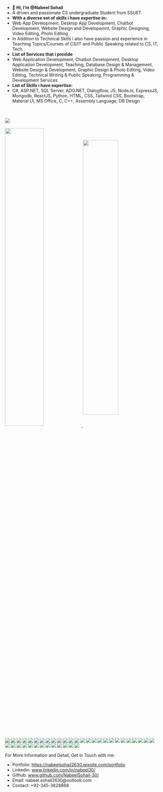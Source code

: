 - 👋 **Hi, I’m @Nabeel Sohail**
- A driven and passionate CS undergraduate Student from SSUET.
- **With a diverse set of skills i have expertise in:**
- Web App Development, Desktop App Development, Chatbot Development, Website Design and Developemnt, Graphic Designing, Video Editing, Photo Editing
- In Addition to Technical Skills i also have passion and experience in Teaching Topics/Courses of CS/IT and Public Speaking related to CS, IT, Tech.
- **List of Services that i provide**
- Web Application Development, Chatbot Development, Desktop Application Development, Teaching, Database Design & Management, Website Design & Development, Graphic Design & Photo Editing, Video Editing, Technical Writing & Public Speaking, Programming & Development Services
- **List of Skills i have expertise:**
- C#, ASP.NET, SQL Server, ADO.NET, Dialogflow, JS, NodeJs, ExpressJS, Mongodb, ReactJS, Python, HTML, CSS, Tailwind CSS, Bootstrap, Material UI, MS Office, C, C++, Assembly Language, DB Design

<p>
  <br>
  <br>
<a href="https://streak-stats.demolab.com/?user=NabeelSohail-30&theme=dark">
  <img align="center" src="https://streak-stats.demolab.com/?user=NabeelSohail-30&theme=dark" />
</a>
  <br>
  <br>
<a href="https://github.com/anuraghazra/github-readme-stats">
  <img align="center" width="50%" src="https://github-readme-stats.vercel.app/api?username=NabeelSohail-30&show_icons=true&theme=dark" />
</a>
<a href="https://github.com/anuraghazra/convoychat">
  <img align="center" width="48%" src="https://github-readme-stats.vercel.app/api/top-langs/?username=NabeelSohail-30&layout=compact&theme=dark" />
</a>
</p>

<p>
  <br>
  <br>
  <img align="left" src="https://img.shields.io/badge/chatGPT-74aa9c?style=for-the-badge&logo=openai&logoColor=white">
  <img align="left" src="https://img.shields.io/badge/google%20assistant-4285F4?style=for-the-badge&logo=google%20assistant&logoColor=white">
  <img align="left" src="https://img.shields.io/badge/Microsoft%20SQL%20Server-CC2927?style=for-the-badge&logo=microsoft%20sql%20server&logoColor=white">
  <img align="left" src="https://img.shields.io/badge/MongoDB-%234ea94b.svg?style=for-the-badge&logo=mongodb&logoColor=white">
  <img align="left" src="https://img.shields.io/badge/c-%2300599C.svg?style=for-the-badge&logo=c&logoColor=white">
  <img align="left" src="https://img.shields.io/badge/c%23-%23239120.svg?style=for-the-badge&logo=c-sharp&logoColor=white">
  <img align="left" src="https://img.shields.io/badge/c++-%2300599C.svg?style=for-the-badge&logo=c%2B%2B&logoColor=white">
  <img align="left" src="https://img.shields.io/badge/css3-%231572B6.svg?style=for-the-badge&logo=css3&logoColor=white">
  <img align="left" src="https://img.shields.io/badge/dart-%230175C2.svg?style=for-the-badge&logo=dart&logoColor=white">
  <img align="left" src="https://img.shields.io/badge/html5-%23E34F26.svg?style=for-the-badge&logo=html5&logoColor=white">
  <img align="left" src="https://img.shields.io/badge/java-%23ED8B00.svg?style=for-the-badge&logo=openjdk&logoColor=white">
  <img align="left" src="https://img.shields.io/badge/javascript-%23323330.svg?style=for-the-badge&logo=javascript&logoColor=%23F7DF1E">
  <img align="left" src="https://img.shields.io/badge/python-3670A0?style=for-the-badge&logo=python&logoColor=ffdd54">
  <img align="left" src="https://img.shields.io/badge/typescript-%23007ACC.svg?style=for-the-badge&logo=typescript&logoColor=white">
  <img align="left" src="https://img.shields.io/badge/Keras-%23D00000.svg?style=for-the-badge&logo=Keras&logoColor=white">
  <img align="left" src="https://img.shields.io/badge/Matplotlib-%23ffffff.svg?style=for-the-badge&logo=Matplotlib&logoColor=black">
  <img align="left" src="https://img.shields.io/badge/numpy-%23013243.svg?style=for-the-badge&logo=numpy&logoColor=white">
  <img align="left" src="https://img.shields.io/badge/pandas-%23150458.svg?style=for-the-badge&logo=pandas&logoColor=white">
  <img align="left" src="https://img.shields.io/badge/PyTorch-%23EE4C2C.svg?style=for-the-badge&logo=PyTorch&logoColor=white">
  <img align="left" src="https://img.shields.io/badge/TensorFlow-%23FF6F00.svg?style=for-the-badge&logo=TensorFlow&logoColor=white">
  <img align="left" src="">
  <img align="left" src="https://img.shields.io/badge/.NET-5C2D91?style=for-the-badge&logo=.net&logoColor=white">
  <img align="left" src="https://img.shields.io/badge/bootstrap-%23563D7C.svg?style=for-the-badge&logo=bootstrap&logoColor=white">
  <img align="left" src="https://img.shields.io/badge/express.js-%23404d59.svg?style=for-the-badge&logo=express&logoColor=%2361DAFB">
  <img align="left" src="https://img.shields.io/badge/Flutter-%2302569B.svg?style=for-the-badge&logo=Flutter&logoColor=white">
  <img align="left" src="https://img.shields.io/badge/NPM-%23CB3837.svg?style=for-the-badge&logo=npm&logoColor=white">
  <img align="left" src="https://img.shields.io/badge/node.js-6DA55F?style=for-the-badge&logo=node.js&logoColor=white">
  <img align="left" src="https://img.shields.io/badge/react-%2320232a.svg?style=for-the-badge&logo=react&logoColor=%2361DAFB">
  <img align="left" src="https://img.shields.io/badge/Socket.io-black?style=for-the-badge&logo=socket.io&badgeColor=010101">
  <img align="left" src="https://img.shields.io/badge/tailwindcss-%2338B2AC.svg?style=for-the-badge&logo=tailwind-css&logoColor=white">
  <img align="left" src="https://img.shields.io/badge/AWS-%23FF9900.svg?style=for-the-badge&logo=amazon-aws&logoColor=white">
  <img align="left" src="https://img.shields.io/badge/azure-%230072C6.svg?style=for-the-badge&logo=microsoftazure&logoColor=white">
  <img align="left" src="https://img.shields.io/badge/firebase-%23039BE5.svg?style=for-the-badge&logo=firebase">
  <img align="left" src="https://img.shields.io/badge/github%20pages-121013?style=for-the-badge&logo=github&logoColor=white">
  <img align="left" src="https://img.shields.io/badge/heroku-%23430098.svg?style=for-the-badge&logo=heroku&logoColor=white">
  <img align="left" src="https://img.shields.io/badge/vercel-%23000000.svg?style=for-the-badge&logo=vercel&logoColor=white">
  <img align="left" src="https://img.shields.io/badge/Android%20Studio-3DDC84.svg?style=for-the-badge&logo=android-studio&logoColor=white">
  <img align="left" src="https://img.shields.io/badge/pycharm-143?style=for-the-badge&logo=pycharm&logoColor=black&color=black&labelColor=green">
  <img align="left" src="https://img.shields.io/badge/Visual%20Studio%20Code-0078d7.svg?style=for-the-badge&logo=visual-studio-code&logoColor=white">
  <img align="left" src="https://img.shields.io/badge/Visual%20Studio-5C2D91.svg?style=for-the-badge&logo=visual-studio&logoColor=white">
</p>

<p>
  <br>
  <br>
  For More Information and Detail, Get in Touch with me:
  <ul>
    <li>Portfolio: <a href="https://nabeelsohail2630.wixsite.com/portfolio">https://nabeelsohail2630.wixsite.com/portfolio</a></li>
    <li>Linkedin: <a href="www.linkedin.com/in/nabeel30/">www.linkedin.com/in/nabeel30/</a></li>
    <li>Github: <a href="www.github.com/NabeelSohail-30/">www.github.com/NabeelSohail-30/</a></li>
    <li>Email: nabeel.sohail2630@outlook.com</li>
    <li>Contact: +92-345-3628868</li>
  </ul>
 </p>

<!---
NabeelSohail-30/NabeelSohail-30 is a ✨ special ✨ repository because its `README.md` (this file) appears on your GitHub profile.
You can click the Preview link to take a look at your changes.
--->
